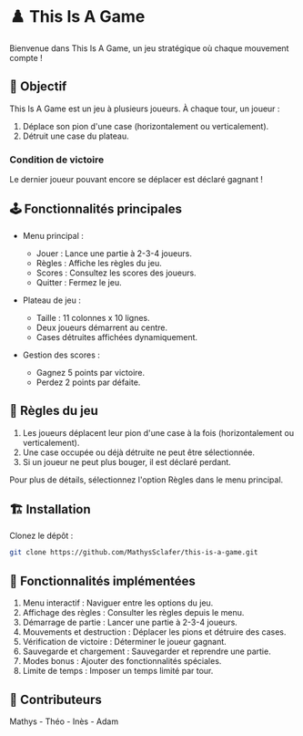 # ♟️ This Is A Game

Bienvenue dans This Is A Game, un jeu stratégique où chaque mouvement compte !

## 🎯 Objectif

This Is A Game est un jeu à plusieurs joueurs. À chaque tour, un joueur :
1. Déplace son pion d'une case (horizontalement ou verticalement).
2. Détruit une case du plateau.

### Condition de victoire
Le dernier joueur pouvant encore se déplacer est déclaré gagnant !


## 🕹️ Fonctionnalités principales

- Menu principal :
  - Jouer : Lance une partie à 2-3-4 joueurs.
  - Règles : Affiche les règles du jeu.
  - Scores : Consultez les scores des joueurs.
  - Quitter : Fermez le jeu.

- Plateau de jeu :
  - Taille : 11 colonnes x 10 lignes.
  - Deux joueurs démarrent au centre.
  - Cases détruites affichées dynamiquement.

- Gestion des scores :
  - Gagnez 5 points par victoire.
  - Perdez 2 points par défaite.


## 📖 Règles du jeu

1. Les joueurs déplacent leur pion d'une case à la fois (horizontalement ou verticalement).
2. Une case occupée ou déjà détruite ne peut être sélectionnée.
3. Si un joueur ne peut plus bouger, il est déclaré perdant.

Pour plus de détails, sélectionnez l'option Règles dans le menu principal.


## 🏗️ Installation
Clonez le dépôt :
   ```bash
   git clone https://github.com/MathysSclafer/this-is-a-game.git
   ```


## 🚀 Fonctionnalités implémentées

1. Menu interactif : Naviguer entre les options du jeu.
2. Affichage des règles : Consulter les règles depuis le menu.
3. Démarrage de partie : Lancer une partie à 2-3-4 joueurs.
4. Mouvements et destruction : Déplacer les pions et détruire des cases.
5. Vérification de victoire : Déterminer le joueur gagnant.
6. Sauvegarde et chargement : Sauvegarder et reprendre une partie.
7. Modes bonus : Ajouter des fonctionnalités spéciales.
8. Limite de temps : Imposer un temps limité par tour.


## 🤝 Contributeurs

Mathys - Théo - Inès - Adam

